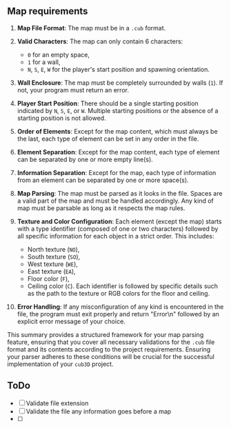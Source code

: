 

## Map requirements
1. **Map File Format**: The map must be in a `.cub` format.

2. **Valid Characters**: The map can only contain 6 characters:
   - `0` for an empty space,
   - `1` for a wall,
   - `N`, `S`, `E`, `W` for the player's start position and spawning orientation.

3. **Wall Enclosure**: The map must be completely surrounded by walls (`1`). If not, your program must return an error.

4. **Player Start Position**: There should be a single starting position indicated by `N`, `S`, `E`, or `W`. Multiple starting positions or the absence of a starting position is not allowed.

5. **Order of Elements**: Except for the map content, which must always be the last, each type of element can be set in any order in the file.

6. **Element Separation**: Except for the map content, each type of element can be separated by one or more empty line(s).

7. **Information Separation**: Except for the map, each type of information from an element can be separated by one or more space(s).

8. **Map Parsing**: The map must be parsed as it looks in the file. Spaces are a valid part of the map and must be handled accordingly. Any kind of map must be parsable as long as it respects the map rules.

9. **Texture and Color Configuration**: Each element (except the map) starts with a type identifier (composed of one or two characters) followed by all specific information for each object in a strict order. This includes:
   - North texture (`NO`),
   - South texture (`SO`),
   - West texture (`WE`),
   - East texture (`EA`),
   - Floor color (`F`),
   - Ceiling color (`C`).
   Each identifier is followed by specific details such as the path to the texture or RGB colors for the floor and ceiling.

10. **Error Handling**: If any misconfiguration of any kind is encountered in the file, the program must exit properly and return "Error\n" followed by an explicit error message of your choice.

This summary provides a structured framework for your map parsing feature, ensuring that you cover all necessary validations for the `.cub` file format and its contents according to the project requirements. Ensuring your parser adheres to these conditions will be crucial for the successful implementation of your `cub3D` project.



## ToDo
- [ ] Validate file extension
- [ ] Validate the file any information goes before a map
- [ ]
